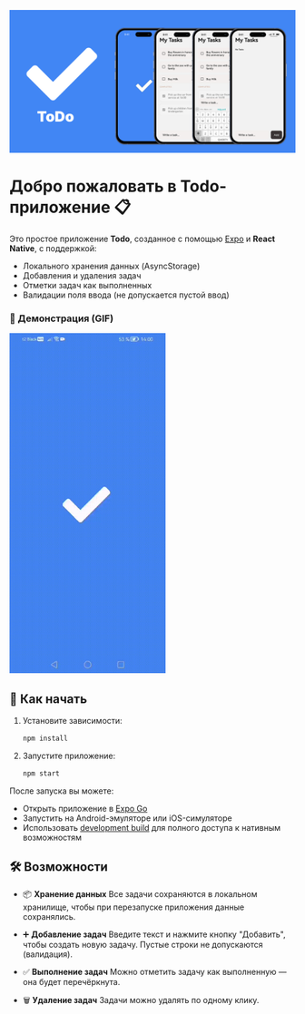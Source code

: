 ![Баннер](./assets/screens/social-preview.png)

# Добро пожаловать в Todo-приложение 📋

Это простое приложение **Todo**, созданное с помощью [Expo](https://expo.dev) и **React Native**, с поддержкой:

* Локального хранения данных (AsyncStorage)
* Добавления и удаления задач
* Отметки задач как выполненных
* Валидации поля ввода (не допускается пустой ввод)

### 🎥 Демонстрация (GIF)

<img src="./assets/screens/demo.gif" alt="Главный экран" height="600"/>

## 🚀 Как начать

1. Установите зависимости:

   ```bash
   npm install
   ```

2. Запустите приложение:

   ```bash
   npm start
   ```

После запуска вы можете:

* Открыть приложение в [Expo Go](https://expo.dev/go)
* Запустить на Android-эмуляторе или iOS-симуляторе
* Использовать [development build](https://docs.expo.dev/develop/development-builds/introduction/) для полного доступа к нативным возможностям

## 🛠️ Возможности

* 📦 **Хранение данных**
  Все задачи сохраняются в локальном хранилище, чтобы при перезапуске приложения данные сохранялись.

* ➕ **Добавление задач**
  Введите текст и нажмите кнопку "Добавить", чтобы создать новую задачу. Пустые строки не допускаются (валидация).

* ✅ **Выполнение задач**
  Можно отметить задачу как выполненную — она будет перечёркнута.

* 🗑️ **Удаление задач**
  Задачи можно удалять по одному клику.